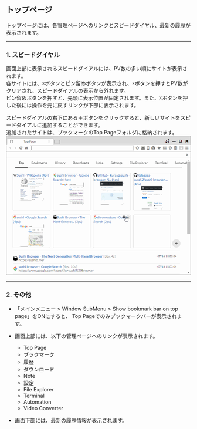 ## トップページ

トップページには、各管理ページヘのリンクとスピードダイヤル、最新の履歴が表示されます。

*********

### 1. スピードダイヤル

画面上部に表示されるスピードダイアルには、PV数の多い順にサイトが表示されます。  
各サイトには、☓ボタンとピン留めボタンが表示され、☓ボタンを押すとPV数がクリアされ、スピードダイアルの表示から外れます。  
ピン留めボタンを押すと、先頭に表示位置が固定されます。また、☓ボタンを押した後には操作を元に戻すリンクが下部に表示されます。

スピードダイアルの右下にある＋ボタンをクリックすると、新しいサイトをスピードダイアルに追加することができます。  
追加されたサイトは、ブックマークのTop Pageフォルダに格納されます。
![top](img/top.gif)

*********

### 2. その他

- 「メインメニュー > Window SubMenu > Show bookmark bar on top page」をONにすると、
Top Pageでのみブックマークバーが表示されます。

- 画面上部には、以下の管理ページヘのリンクが表示されます。
    - Top Page
    - ブックマーク
    - 履歴
    - ダウンロード
    - Note
    - 設定
    - File Explorer
    - Terminal
    - Automation
    - Video Converter
    
- 画面下部には、最新の履歴情報が表示されます。

